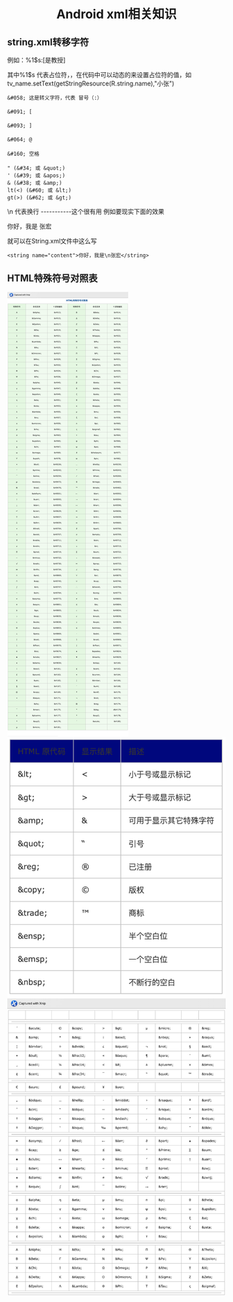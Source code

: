 <h1 align="center">Android xml相关知识</h1>

## string.xml转移字符
例如：<string name="name">%1$s&#058;&#091;是教授&#093;</string>

其中%1$s 代表占位符，，在代码中可以动态的来设置占位符的值，如 tv_name.setText(getStringResource(R.string.name),"小张")

```
&#058; 这是转义字符，代表 冒号（:）

&#091; [

&#093; ]

&#064; @

&#160; 空格

" (&#34; 或 &quot;)
' (&#39; 或 &apos;)
& (&#38; 或 &amp;)
lt(<) (&#60; 或 &lt;)
gt(>) (&#62; 或 &gt;)
```
\n 代表换行 -----------这个很有用 例如要现实下面的效果

你好，我是
张宏

就可以在String.xml文件中这么写 
 ```
 <string name="content">你好，我是\n张宏</string>
 ```

## HTML特殊符号对照表

![HTM](media/HTML1.jpg)
![HTM](media/HTML2.png)
![HTM](media/HTML3.jpg)

